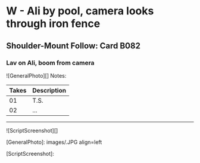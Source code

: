 # W - Ali by pool, camera looks through iron fence

## Shoulder-Mount Follow: Card B082

### Lav on Ali, boom                                                                           from camera

![GeneralPhoto][]
Notes: 

| Takes | Description |
|:---|:----|
| 01 | T.S. |
| 02 | ... |

----

![ScriptScreenshot][]


[GeneralPhoto]:  images/.JPG align=left

[ScriptScreenshot]: 